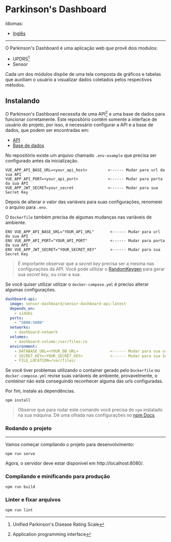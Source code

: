 # Parkinson's Dashboard

Idiomas:

- [Inglês](README.md)

---

O Parkinson's Dashboard é uma aplicação web que provê dois modulos:

- UPDRS[^1]
- Sensor

Cada um dos módulos dispõe de uma tela composta de gráficos e tabelas que auxiliam o usuário a visualizar dados coletados pelos respectivos métodos.

## Instalando

O Parkinson's Dashboard necessita de uma API[^2] e uma base de dados para funcionar corretamente. Este repositório contêm somente a interface de usuário do projeto, por isso, é necessário configurar a API e a base de dados, que podem ser encontradas em:

- [API](<(https://github.com/infocbra/parkinson-dashboard-api)>)
- [Base de dados](https://github.com/infocbra/sidabi)

No repositório existe um arquivo chamado `.env-example` que precisa ser configurado antes da inicialização.

```Shell
VUE_APP_API_BASE_URL=<your_api_host>         <------ Mudar para url da sua API
VUE_APP_API_PORT=<your_api_port>             <------ Mudar para porta da sua API
VUE_APP_JWT_SECRET=your_secret               <------ Mudar para sua Secret Key
```

Depois de alterar o valor das variáveis para suas configurações, renomeiei o arquivo para `.env`.

O `Dockerfile` também precisa de algumas mudanças nas variáveis de ambiente.

```Docker
ENV VUE_APP_API_BASE_URL="YOUR_API_URL"       <------ Mudar para url da sua API
ENV VUE_APP_API_PORT="YOUR_API_PORT"          <------ Mudar para porta da sua API
ENV VUE_APP_JWT_SECRET="YOUR_SECRET_KEY"      <------ Mudar para sua Secret Key
```

> É importante observar que a _secret key_ precisa ser a mesma nas configurações da API.
> Você pode utilizar o [RandomKeygen](https://randomkeygen.com/) para gerar sua _secret key_, ou criar a sua.

Se você quiser utilizar utilizar o `docker-compose.yml` é preciso alterar algumas configurações.

```yaml
dashboard-api:
  image: sensor-dashboard/sensor-dashboard-api:latest
  depends_on:
    - sidabi
  ports:
    - "5000:5000"
  networks:
    - dashboard-network
  volumes:
    - dashboard-volume:/var/files:ro
  environment:
    - DATABASE_URL=<YOUR_DB_URL>              <------ Mudar para sua url do banco de dados
    - SECRET_KEY=<YOUR_SECRET_KEY>            <------ Mudar para sua Secret Key
    - FILE_LOCATION=/var/files/
```

Se você tiver problemas utilizando o container gerado pelo `Dockerfile` ou `docker-compose.yml` revise suas variáveis de ambiente, provavelmente, o _container_ não está conseguindo reconhecer alguma das urls configuradas.

Por fim, instale as dependências.

```
npm install
```

> Observe que para rodar este comando você precisa do `npm` instalado na sua máquina.
> Dê uma olhada nas configurações no [npm Docs](https://docs.npmjs.com/downloading-and-installing-node-js-and-npm).

### Rodando o projeto

---

Vamos começar compilando o projeto para desenvolvimento:

```
npm run serve
```

Agora, o servidor deve estar disponível em http://localhost:8080/.

### Compilando e minificando para produção

```
npm run build
```

### Linter e fixar arquivos

```
npm run lint
```

[^1]: Unified Parkinson's Disease Rating Scale
[^2]: Application programming interface
